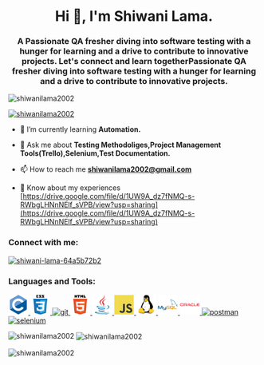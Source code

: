 <h1 align="center">Hi 👋, I'm Shiwani Lama.</h1>
<h3 align="center">A Passionate QA fresher diving into software testing with a hunger for learning and a drive to contribute to innovative projects. Let's connect and learn togetherPassionate QA fresher diving into software testing with a hunger for learning and a drive to contribute to innovative projects.</h3>

<p align="left"> <img src="https://komarev.com/ghpvc/?username=shiwanilama2002&label=Profile%20views&color=0e75b6&style=flat" alt="shiwanilama2002" /> </p>

<p align="left"> <a href="https://github.com/ryo-ma/github-profile-trophy"><img src="https://github-profile-trophy.vercel.app/?username=shiwanilama2002" alt="shiwanilama2002" /></a> </p>

- 🌱 I’m currently learning **Automation.**

- 💬 Ask me about **Testing Methodoliges,Project Management Tools(Trello),Selenium,Test Documentation.**

- 📫 How to reach me **shiwanilama2002@gmail.com**

- 📄 Know about my experiences [https://drive.google.com/file/d/1UW9A_dz7fNMQ-s-RWbgLHNnNElf_sVPB/view?usp=sharing](https://drive.google.com/file/d/1UW9A_dz7fNMQ-s-RWbgLHNnNElf_sVPB/view?usp=sharing)

<h3 align="left">Connect with me:</h3>
<p align="left">
<a href="https://linkedin.com/in/shiwani-lama-64a5b72b2" target="blank"><img align="center" src="https://raw.githubusercontent.com/rahuldkjain/github-profile-readme-generator/master/src/images/icons/Social/linked-in-alt.svg" alt="shiwani-lama-64a5b72b2" height="30" width="40" /></a>
</p>

<h3 align="left">Languages and Tools:</h3>
<p align="left"> <a href="https://www.cprogramming.com/" target="_blank" rel="noreferrer"> <img src="https://raw.githubusercontent.com/devicons/devicon/master/icons/c/c-original.svg" alt="c" width="40" height="40"/> </a> <a href="https://www.w3schools.com/css/" target="_blank" rel="noreferrer"> <img src="https://raw.githubusercontent.com/devicons/devicon/master/icons/css3/css3-original-wordmark.svg" alt="css3" width="40" height="40"/> </a> <a href="https://git-scm.com/" target="_blank" rel="noreferrer"> <img src="https://www.vectorlogo.zone/logos/git-scm/git-scm-icon.svg" alt="git" width="40" height="40"/> </a> <a href="https://www.w3.org/html/" target="_blank" rel="noreferrer"> <img src="https://raw.githubusercontent.com/devicons/devicon/master/icons/html5/html5-original-wordmark.svg" alt="html5" width="40" height="40"/> </a> <a href="https://www.java.com" target="_blank" rel="noreferrer"> <img src="https://raw.githubusercontent.com/devicons/devicon/master/icons/java/java-original.svg" alt="java" width="40" height="40"/> </a> <a href="https://developer.mozilla.org/en-US/docs/Web/JavaScript" target="_blank" rel="noreferrer"> <img src="https://raw.githubusercontent.com/devicons/devicon/master/icons/javascript/javascript-original.svg" alt="javascript" width="40" height="40"/> </a> <a href="https://www.linux.org/" target="_blank" rel="noreferrer"> <img src="https://raw.githubusercontent.com/devicons/devicon/master/icons/linux/linux-original.svg" alt="linux" width="40" height="40"/> </a> <a href="https://www.mysql.com/" target="_blank" rel="noreferrer"> <img src="https://raw.githubusercontent.com/devicons/devicon/master/icons/mysql/mysql-original-wordmark.svg" alt="mysql" width="40" height="40"/> </a> <a href="https://www.oracle.com/" target="_blank" rel="noreferrer"> <img src="https://raw.githubusercontent.com/devicons/devicon/master/icons/oracle/oracle-original.svg" alt="oracle" width="40" height="40"/> </a> <a href="https://postman.com" target="_blank" rel="noreferrer"> <img src="https://www.vectorlogo.zone/logos/getpostman/getpostman-icon.svg" alt="postman" width="40" height="40"/> </a> <a href="https://www.selenium.dev" target="_blank" rel="noreferrer"> <img src="https://raw.githubusercontent.com/detain/svg-logos/780f25886640cef088af994181646db2f6b1a3f8/svg/selenium-logo.svg" alt="selenium" width="40" height="40"/> </a> </p>

<p><img align="left" src="https://github-readme-stats.vercel.app/api/top-langs?username=shiwanilama2002&show_icons=true&locale=en&layout=compact" alt="shiwanilama2002" /></p>

<p>&nbsp;<img align="center" src="https://github-readme-stats.vercel.app/api?username=shiwanilama2002&show_icons=true&locale=en" alt="shiwanilama2002" /></p>

<p><img align="center" src="https://github-readme-streak-stats.herokuapp.com/?user=shiwanilama2002&" alt="shiwanilama2002" /></p>

